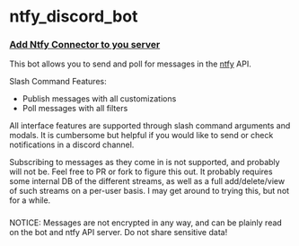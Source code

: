 # ntfy_discord_bot

### [Add Ntfy Connector to you server](https://discord.com/api/oauth2/authorize?client_id=1059635059398819953&permissions=0&scope=bot)

This bot allows you to send and poll for messages in the [ntfy](https://ntfy.sh) API.  

Slash Command Features:
 - Publish messages with all customizations
 - Poll messages with all filters

All interface features are supported through slash command arguments and modals.  It is cumbersome but helpful if you would like to send or check notifications in a discord channel.

Subscribing to messages as they come in is not supported, and probably will not be.  Feel free to PR or fork to figure this out.
It probably requires some internal DB of the different streams, as well as a full add/delete/view of such streams on a per-user basis.
I may get around to trying this, but not for a while.

### 
NOTICE: Messages are not encrypted in any way, and can be plainly read on the bot and ntfy API server.  Do not share sensitive data!
